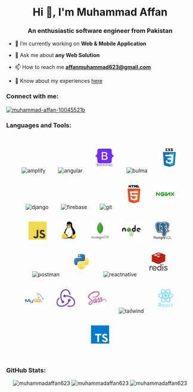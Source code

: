 <h1 align="center">Hi 👋, I'm Muhammad Affan</h1>
<h3 align="center">An enthusiastic software engineer from Pakistan</h3>

- 🔭 I’m currently working on **Web & Mobile Application**

- 💬 Ask me about **any Web Solution**

- 📫 How to reach me **affanmuhammad623@gmail.com**

- 📄 Know about my experiences [here](https://drive.google.com/file/d/18ZZ14HsW9vBDKKHDv-IxqMEmODYuBAL1/view?usp=sharing)

<h3 align="left">Connect with me:</h3>
<p align="left">
  <a href="https://linkedin.com/in/muhammad-affan-10045521b" target="blank">
    <img align="center" src="https://raw.githubusercontent.com/rahuldkjain/github-profile-readme-generator/master/src/images/icons/Social/linked-in-alt.svg" alt="muhammad-affan-10045521b" height="30" width="40" />
  </a>
</p>

<h3 align="left">Languages and Tools:</h3>
<p align="center" style="padding: 20px;">
  <img src="https://docs.amplify.aws/assets/logo-dark.svg" alt="amplify" width="50" height="50" style="margin: 15px"/> 
  <img src="https://angular.io/assets/images/logos/angular/angular.svg" alt="angular" width="50" height="50" style="margin: 15px"/> 
  <img src="https://raw.githubusercontent.com/devicons/devicon/master/icons/bootstrap/bootstrap-plain-wordmark.svg" alt="bootstrap" width="50" height="50" style="margin: 15px"/> 
  <img src="https://raw.githubusercontent.com/gilbarbara/logos/804dc257b59e144eaca5bc6ffd16949752c6f789/logos/bulma.svg" alt="bulma" width="50" height="50" style="margin: 15px"/> 
  <img src="https://raw.githubusercontent.com/devicons/devicon/master/icons/css3/css3-original-wordmark.svg" alt="css3" width="50" height="50" style="margin: 15px"/> 
  <img src="https://cdn.worldvectorlogo.com/logos/django.svg" alt="django" width="50" height="50" style="margin: 15px"/> 
  <img src="https://www.vectorlogo.zone/logos/firebase/firebase-icon.svg" alt="firebase" width="50" height="50" style="margin: 15px"/> 
  <img src="https://www.vectorlogo.zone/logos/git-scm/git-scm-icon.svg" alt="git" width="50" height="50" style="margin: 15px"/> 
  <img src="https://raw.githubusercontent.com/devicons/devicon/master/icons/html5/html5-original-wordmark.svg" alt="html5" width="50" height="50" style="margin: 15px"/> 
  <img src="https://raw.githubusercontent.com/devicons/devicon/master/icons/nginx/nginx-original.svg" alt="nginx" width="50" height="50" style="margin: 15px"/> 
  <img src="https://raw.githubusercontent.com/devicons/devicon/master/icons/javascript/javascript-original.svg" alt="javascript" width="50" height="50" style="margin: 15px"/> 
  <img src="https://raw.githubusercontent.com/devicons/devicon/master/icons/linux/linux-original.svg" alt="linux" width="50" height="50" style="margin: 15px"/> 
  <img src="https://raw.githubusercontent.com/devicons/devicon/master/icons/mongodb/mongodb-original-wordmark.svg" alt="mongodb" width="50" height="50" style="margin: 15px"/> 
  <img src="https://raw.githubusercontent.com/devicons/devicon/master/icons/nodejs/nodejs-original-wordmark.svg" alt="nodejs" width="50" height="50" style="margin: 15px"/> 
  <img src="https://raw.githubusercontent.com/devicons/devicon/master/icons/postgresql/postgresql-original-wordmark.svg" alt="postgresql" width="50" height="50" style="margin: 15px"/> 
  <img src="https://www.vectorlogo.zone/logos/getpostman/getpostman-icon.svg" alt="postman" width="50" height="50" style="margin: 15px"/> 
  <img src="https://raw.githubusercontent.com/devicons/devicon/master/icons/python/python-original.svg" alt="python" width="50" height="50" style="margin: 15px"/> 
  <img src="https://reactnative.dev/img/header_logo.svg" alt="reactnative" width="50" height="50" style="margin: 15px"/> 
  <img src="https://raw.githubusercontent.com/devicons/devicon/master/icons/redis/redis-original-wordmark.svg" alt="redis" width="50" height="50" style="margin: 15px"/> 
  <img src="https://raw.githubusercontent.com/devicons/devicon/master/icons/mysql/mysql-original-wordmark.svg" alt="mysql" width="50" height="50" style="margin: 15px"/> 
  <img src="https://raw.githubusercontent.com/devicons/devicon/master/icons/redux/redux-original.svg" alt="redux" width="50" height="50" style="margin: 15px"/> 
  <img src="https://raw.githubusercontent.com/devicons/devicon/master/icons/sass/sass-original.svg" alt="sass" width="50" height="50" style="margin: 15px"/> 
  <img src="https://www.vectorlogo.zone/logos/tailwindcss/tailwindcss-icon.svg" alt="tailwind" width="50" height="50" style="margin: 15px"/> 
  <img src="https://raw.githubusercontent.com/devicons/devicon/master/icons/react/react-original-wordmark.svg" alt="react" width="50" height="50" style="margin: 15px"/> 
  <img src="https://raw.githubusercontent.com/devicons/devicon/master/icons/typescript/typescript-original.svg" alt="typescript" width="50" height="50" style="margin: 15px"/> 
</p>

<h3 align="left">GitHub Stats:</h3>
<p align="center">
  <img src="https://github-readme-stats.vercel.app/api?username=muhammadaffan623&show_icons=true&locale=en&count_private=true&show_icons=true&theme=react&rank_icon=github&border_radius=10" alt="muhammadaffan623" width="300"/>
 
  <img src="https://github-readme-streak-stats.herokuapp.com/?user=muhammadaffan623&count_private=true&show_icons=true&theme=react&rank_icon=github&border_radius=10" alt="muhammadaffan623" width="300"/>
   <img src="https://github-readme-stats.vercel.app/api/top-langs?username=muhammadaffan623&show_icons=true&locale=en&layout=compact&count_private=true&show_icons=true&theme=react&rank_icon=github&border_radius=10" alt="muhammadaffan623" width="300"/>
</p>
